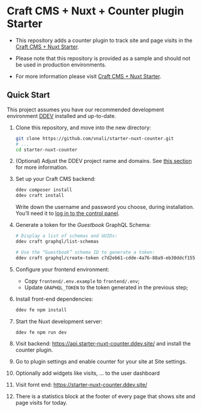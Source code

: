 # Craft CMS + Nuxt + Counter plugin Starter

- This repository adds a counter plugin to track site and page visits in the [Craft CMS + Nuxt Starter](https://github.com/craftcms/starter-nuxt/).

- Please note that this repository is provided as a sample and should not be used in production environments.
- For more information please visit [Craft CMS + Nuxt Starter](https://github.com/craftcms/starter-nuxt/blob/main/README.md).

## Quick Start

This project assumes you have our recommended development environment  [DDEV](https://ddev.com) installed and up-to-date.

1. Clone this repository, and move into the new directory:
    ```bash
    git clone https://github.com/vnali/starter-nuxt-counter.git
    # ...
    cd starter-nuxt-counter
    ```

1. (Optional) Adjust the DDEV project name and domains. See [this section](https://github.com/craftcms/starter-nuxt/blob/main/README.md#running-on-a-different-domain) for more information.

1. Set up your Craft CMS backend:

    ```bash
    ddev composer install
    ddev craft install
    ```

    Write down the username and password you choose, during installation. You’ll need it to [log in to the control panel](#control-panel).

1. Generate a token for the _Guestbook_ GraphQL Schema:

    ```bash
    # Display a list of schemas and UUIDs:
    ddev craft graphql/list-schemas

    # Use the “Guestbook” schema ID to generate a token:
    ddev craft graphql/create-token c7d2eb61-cdde-4a76-88a9-eb30ddcf155b
    ```

1. Configure your frontend environment:

    - Copy `frontend/.env.example` to `frontend/.env`;
    - Update `GRAPHQL_TOKEN` to the token generated in the previous step;

1. Install front-end dependencies:

    ```bash
    ddev fe npm install
    ```

1. Start the Nuxt development server:

    ```bash
    ddev fe npm run dev
    ```

1. Visit backend: https://api.starter-nuxt-counter.ddev.site/ and install the counter plugin.  

1. Go to plugin settings and enable counter for your site at Site settings.

1. Optionally add widgets like visits, ... to the user dashboard

1. Visit fornt end: https://starter-nuxt-counter.ddev.site/ 

1. There is a statistics block at the footer of every page that shows site and page visits for today.